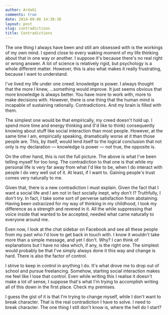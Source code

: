 ```yaml
---
author: ArdaXi
comments: true
date: 2014-09-06 14:38:38
layout: post
slug: contradictions
title: Contradictions
---
```


The one thing I always have been and still am obsessed with is the workings of my own mind. I spend close to every waking moment of my life thinking about that in one way or another. I suppose it's because there's no real right or wrong answer. A lot of science is relatively rigid, but psychology is a whole different matter. However, this is also what makes it really frustrating, because I want to understand.

I've lived my life under one creed: knowledge is power. I always thought that the more I knew, …something would improve. It just seems obvious that more knowledge is always better. You have more to work with, more to make decisions with. However, there is one thing that the human mind is incapable of sustaining rationally. Contradictions. And my brain is filled with them.
<!-- more -->
The simplest one would be that empirically, my creed doesn't hold up. I spend more time and energy thinking and (I'd like to think) consequently knowing about stuff like social interaction than most people. However, at the same time I am, empirically speaking, dramatically worse at it than those people are. This, by itself, would lend itself to the logical conclusion that not only is my declaration — knowledge is power — not true, the opposite is.

On the other hand, this is not the full picture. The above is what I've been telling myself for too long. The contradiction to that one is that while my personal life is very far away from what I'd like to be, when I do interact with people I do very well out of it. At least, if I want to. Gaining people's trust comes very naturally to me.

Given that, there is a new contradiction I must explain. Given the fact that I want a social life and I am not in fact socially inept, why don't I? Truthfully, I don't try. In fact, I take some sort of perverse satisfaction from abstaining. Having been ostracized for my way of thinking in my childhood, I took my difference as a strength and revered in it. All the while suppressing that voice inside that wanted to be accepted, needed what came naturally to everyone around me.

Even now, I look at the chat sidebar on Facebook and see all these people from my past who I'd love to get back in touch with. I know it wouldn't take more than a simple message, and yet I don't. Why? I can think of explanations but I have no idea which, if any, is the right one. The simplest would probably be that I've simply always done it this way and change is hard. There is also the factor of control.

I strive to keep in control in anything I do. It's what drove me to drop out of school and pursue freelancing. Somehow, starting social interaction makes me feel like I lose that control. Even while writing this I realise it doesn't make a lot of sense, I suppose that's what I'm trying to accomplish writing all of this down in the first place. Check my premises.

I guess the gist of it is that I'm trying to change myself, while I don't want to break character. That is the real contradiction I have to solve. I need to break character. The one thing I still don't know is, where the hell do I start?

